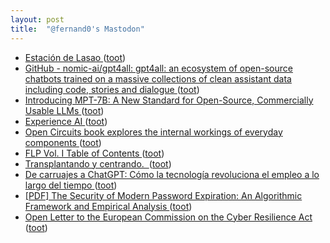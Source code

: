 ```yaml
---
layout: post
title:  "@fernand0's Mastodon"
---
```

*  [Estación de Lasao  ](https://www.flickr.com/photos/fernand0/52951617497/) ([toot](https://mastodon.social/@fernand0/110565043761120717))
*  [GitHub - nomic-ai/gpt4all: gpt4all: an ecosystem of open-source chatbots trained on a massive collections of clean assistant data including code, stories and dialogue ](https://github.com/nomic-ai/gpt4al) ([toot](https://mastodon.social/@fernand0/110564687526779518))
*  [Introducing MPT-7B: A New Standard for Open-Source, Commercially Usable LLMs ](https://www.mosaicml.com/blog/mpt-7) ([toot](https://mastodon.social/@fernand0/110564426492698281))
*  [Experience AI ](https://experience-ai.org/units/experience-ai-lesson) ([toot](https://mastodon.social/@fernand0/110564275924142753))
*  [Open Circuits book explores the internal workings of everyday components ](https://www.geeky-gadgets.com/open-circuits-book-05-10-2022) ([toot](https://mastodon.social/@fernand0/110563937649175433))
*  [FLP Vol. I Table of Contents ](https://www.feynmanlectures.caltech.edu/I_toc.htm) ([toot](https://mastodon.social/@fernand0/110561011717954751))
*  [Transplantando y centrando.  ](https://avecesunafoto.wordpress.com/2023/06/16/transplantando-y-centrando-2) ([toot](https://mastodon.social/@fernand0/110560812819562825))
*  [De carruajes a ChatGPT: Cómo la tecnología revoluciona el empleo a lo largo del tiempo ](https://wwwhatsnew.com/2023/04/26/de-carruajes-a-chatgpt-como-la-tecnologia-revoluciona-el-empleo-a-lo-largo-del-tiempo) ([toot](https://mastodon.social/@fernand0/110560804628769758))
*  [[PDF] The Security of Modern Password Expiration: An Algorithmic Framework and Empirical Analysis   ](https://www.cs.unc.edu/~fabian/papers/PasswordExpire.pdf) ([toot](https://mastodon.social/@fernand0/110560427867814793))
*  [Open Letter to the European Commission on the Cyber Resilience Act ](https://newsroom.eclipse.org/news/announcements/open-letter-european-commission-cyber-resilience-ac) ([toot](https://mastodon.social/@fernand0/110560157971791157))
